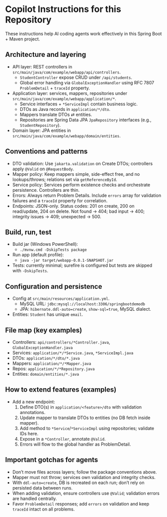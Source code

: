# Copilot Instructions for this Repository

These instructions help AI coding agents work effectively in this Spring Boot + Maven project.

## Architecture and layering
- API layer: REST controllers in `src/main/java/com/example/webapp/api/controllers`.
  - `StudentController` expose CRUD under `/api/students`.
  - Global error handling via `GlobalExceptionHandler` using RFC 7807 `ProblemDetail` + `traceId` property.
- Application layer: services, mappers, repositories under `src/main/java/com/example/webapp/application/*`.
  - Service interfaces + `*ServiceImpl` contain business logic.
  - DTOs as Java records in `application/*/dto`.
  - Mappers translate DTOs ⇄ entities. 
  - Repositories are Spring Data JPA `JpaRepository` interfaces (e.g., `StudentRepository`).
- Domain layer: JPA entities in `src/main/java/com/example/webapp/domain/entities`.

## Conventions and patterns
- DTO validation: Use `jakarta.validation` on Create DTOs; controllers apply `@Valid` on `@RequestBody`.
- Mapper policy: Keep mappers simple, side-effect free, and no lookups/throws; relations set via `getReferenceById`.
- Service policy: Services perform existence checks and orchestrate persistence. Controllers are thin.
- Errors: Always return Problem Details. Include `errors` array for validation failures and a `traceId` property for correlation.
- Endpoints: JSON-only. Status codes: 201 on create, 200 on read/update, 204 on delete. Not found → 404; bad input → 400; integrity issues → 409; unexpected → 500.

## Build, run, test
- Build jar (Windows PowerShell):
  - `./mvnw.cmd -DskipTests package`
- Run app (default profile):
  - `java -jar target/webapp-0.0.1-SNAPSHOT.jar`
- Tests: currently minimal; surefire is configured but tests are skipped with `-DskipTests`.

## Configuration and persistence
- Config at `src/main/resources/application.yml`.
  - MySQL URL: `jdbc:mysql://localhost:3306/springbootdemodb`
  - JPA: `hibernate.ddl-auto=create`, `show-sql=true`, MySQL dialect.
- Entities: `Student` has unique `email`.

## File map (key examples)
- Controllers: `api/controllers/*Controller.java`, `GlobalExceptionHandler.java`
- Services: `application/*/*Service.java`, `*ServiceImpl.java`
- DTOs: `application/*/dto/*.java`
- Mappers: `application/*/*Mapper.java`
- Repos: `application/*/*Repository.java`
- Entities: `domain/entities/*.java`

## How to extend features (examples)
- Add a new endpoint:
  1) Define DTO(s) in `application/<feature>/dto` with validation annotations.
  2) Update mapper to translate DTOs to entities (no DB fetch inside mapper).
  3) Add method to `*Service`/`*ServiceImpl` using repositories; validate IDs here.
  4) Expose in a `*Controller`, annotate `@Valid`.
  5) Errors will flow to the global handler as ProblemDetail.


## Important gotchas for agents
- Don’t move files across layers; follow the package conventions above.
- Mapper must not throw; services own validation and integrity checks.
- With `ddl-auto=create`, DB is recreated on each run; don’t rely on persisted data between runs.
- When adding validation, ensure controllers use `@Valid`; validation errors are handled centrally.
- Favor `ProblemDetail` responses; add `errors` on validation and keep `traceId` intact on all problems.
